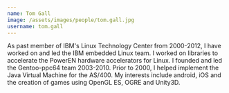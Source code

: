 ```yaml
---
name: Tom Gall
image: /assets/images/people/tom.gall.jpg
username: tom.gall
---
```

As past member of IBM's Linux Technology Center from 2000-2012, I have worked on and led the IBM embedded Linux team. I worked on libraries to accelerate the PowerEN hardware accelerators for Linux. I founded and led the Gentoo-ppc64 team 2003-2010. Prior to 2000, I helped implement the Java Virtual Machine for the AS/400. My interests include android, iOS and the creation of games using OpenGL ES, OGRE and Unity3D.